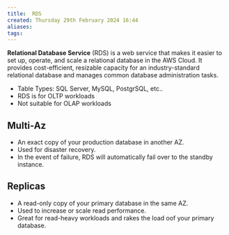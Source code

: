 ```yaml
---
title:  RDS
created: Thursday 29th February 2024 16:44
aliases: 
tags: 
---
```

**Relational Database Service** (RDS) is a web service that makes it easier to set up, operate, and scale a relational database in the AWS Cloud. It provides cost-efficient, resizable capacity for an industry-standard relational database and manages common database administration tasks.

- Table Types: SQL Server, MySQL, PostgrSQL, etc..
- RDS is for OLTP workloads
- Not suitable for OLAP workloads

## Multi-Az

- An exact copy of your production database in another AZ.
- Used for disaster recovery.
- In the event of failure, RDS will automatically fail over to the standby instance.
## Replicas

- A read-only copy of your primary database in the same AZ.
- Used to increase or scale read performance.
- Great for read-heavy workloads and rakes the load oof your primary database.